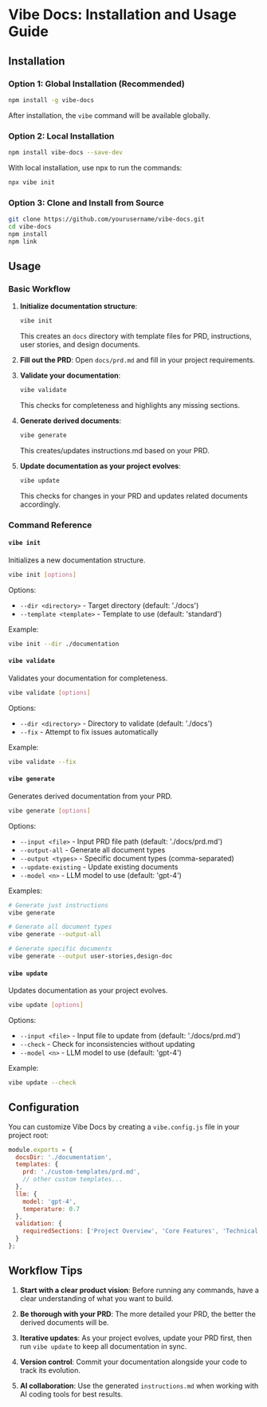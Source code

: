 # Vibe Docs: Installation and Usage Guide

## Installation

### Option 1: Global Installation (Recommended)

```bash
npm install -g vibe-docs
```

After installation, the `vibe` command will be available globally.

### Option 2: Local Installation

```bash
npm install vibe-docs --save-dev
```

With local installation, use npx to run the commands:

```bash
npx vibe init
```

### Option 3: Clone and Install from Source

```bash
git clone https://github.com/yourusername/vibe-docs.git
cd vibe-docs
npm install
npm link
```

## Usage

### Basic Workflow

1. **Initialize documentation structure**:
   ```bash
   vibe init
   ```
   This creates an `docs` directory with template files for PRD, instructions, user stories, and design documents.

2. **Fill out the PRD**:
   Open `docs/prd.md` and fill in your project requirements.

3. **Validate your documentation**:
   ```bash
   vibe validate
   ```
   This checks for completeness and highlights any missing sections.

4. **Generate derived documents**:
   ```bash
   vibe generate
   ```
   This creates/updates instructions.md based on your PRD.

5. **Update documentation as your project evolves**:
   ```bash
   vibe update
   ```
   This checks for changes in your PRD and updates related documents accordingly.

### Command Reference

#### `vibe init`

Initializes a new documentation structure.

```bash
vibe init [options]
```

Options:
- `--dir <directory>` - Target directory (default: './docs')
- `--template <template>` - Template to use (default: 'standard')

Example:
```bash
vibe init --dir ./documentation
```

#### `vibe validate`

Validates your documentation for completeness.

```bash
vibe validate [options]
```

Options:
- `--dir <directory>` - Directory to validate (default: './docs')
- `--fix` - Attempt to fix issues automatically

Example:
```bash
vibe validate --fix
```

#### `vibe generate`

Generates derived documentation from your PRD.

```bash
vibe generate [options]
```

Options:
- `--input <file>` - Input PRD file path (default: './docs/prd.md')
- `--output-all` - Generate all document types
- `--output <types>` - Specific document types (comma-separated)
- `--update-existing` - Update existing documents
- `--model <n>` - LLM model to use (default: 'gpt-4')

Examples:
```bash
# Generate just instructions
vibe generate

# Generate all document types
vibe generate --output-all

# Generate specific documents
vibe generate --output user-stories,design-doc
```

#### `vibe update`

Updates documentation as your project evolves.

```bash
vibe update [options]
```

Options:
- `--input <file>` - Input file to update from (default: './docs/prd.md')
- `--check` - Check for inconsistencies without updating
- `--model <n>` - LLM model to use (default: 'gpt-4')

Example:
```bash
vibe update --check
```

## Configuration

You can customize Vibe Docs by creating a `vibe.config.js` file in your project root:

```javascript
module.exports = {
  docsDir: './documentation',
  templates: {
    prd: './custom-templates/prd.md',
    // other custom templates...
  },
  llm: {
    model: 'gpt-4',
    temperature: 0.7
  },
  validation: {
    requiredSections: ['Project Overview', 'Core Features', 'Technical Requirements']
  }
};
```

## Workflow Tips

1. **Start with a clear product vision**: Before running any commands, have a clear understanding of what you want to build.

2. **Be thorough with your PRD**: The more detailed your PRD, the better the derived documents will be.

3. **Iterative updates**: As your project evolves, update your PRD first, then run `vibe update` to keep all documentation in sync.

4. **Version control**: Commit your documentation alongside your code to track its evolution.

5. **AI collaboration**: Use the generated `instructions.md` when working with AI coding tools for best results.
